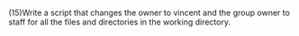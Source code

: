 (15)Write a script that changes the owner to vincent and the group owner to staff for all the files and directories in the working directory. 
